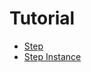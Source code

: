 # Tutorial


- [Step](/api/DZDstepInstance.html)
- [Step Instance](/api/DZDstepInstance.html)

<!--
- [Step Type Register](/api/DZDstepInstance.html)
- [DATP](/api/DZDstepInstance.html)
-->


<!--
br
- [Application Config](/api/DZDstepInstance.html)
- [Application API](/api/DZDstep.html)
- [Global API](/api/global-api.html)
- [Options API](/api/options-api.html)
- [Instance Properties](/api/DZDDATP.html)
- [Instance Methods](/api/instance-methods.html)
- [Directives](/api/directives.html)
- [Special Attributes](/api/special-attributes.html)
- [Built-in Components](/api/built-in-components.html)
- [Reactivity API](/api/reactivity-api.html)
- [Composition API](/api/composition-api.html)
-->